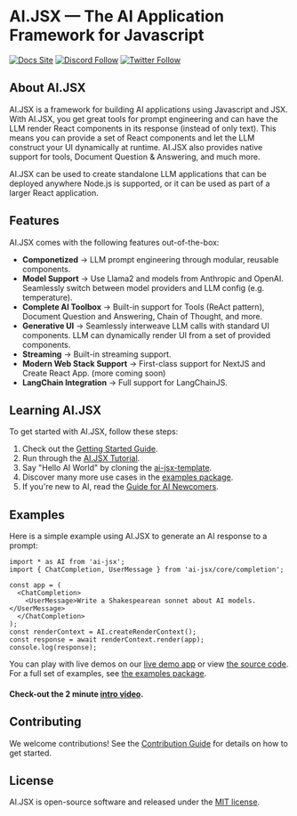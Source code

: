 # AI.JSX — The AI Application Framework for Javascript

[![Docs Site](https://img.shields.io/badge/Docs%20Site-docs.ai--jsx.com-orange)](https://docs.ai-jsx.com)
[![Discord Follow](https://dcbadge.vercel.app/api/server/MsKAeKF8kU?style=flat)](https://discord.gg/MsKAeKF8kU)
[![Twitter Follow](https://img.shields.io/twitter/follow/fixieai?style=social)](https://twitter.com/fixieai)

## About AI.JSX

AI.JSX is a framework for building AI applications using Javascript and JSX. With AI.JSX, you get great tools for prompt engineering and can have the LLM render React components in its response (instead of only text). This means you can provide a set of React components and let the LLM construct your UI dynamically at runtime. AI.JSX also provides native support for tools, Document Question & Answering, and much more.

AI.JSX can be used to create standalone LLM applications that can be deployed anywhere Node.js is supported, or it can be used as part of a larger React application.

## Features

AI.JSX comes with the following features out-of-the-box:

- **Componetized** → LLM prompt engineering through modular, reusable components.
- **Model Support** → Use Llama2 and models from Anthropic and OpenAI. Seamlessly switch between model providers and LLM config (e.g. temperature).
- **Complete AI Toolbox** → Built-in support for Tools (ReAct pattern), Document Question and Answering, Chain of Thought, and more.
- **Generative UI** → Seamlessly interweave LLM calls with standard UI components. LLM can dynamically render UI from a set of provided components.
- **Streaming** → Built-in streaming support.
- **Modern Web Stack Support** → First-class support for NextJS and Create React App. (more coming soon)
- **LangChain Integration** → Full support for LangChainJS.

## Learning AI.JSX

To get started with AI.JSX, follow these steps:

1. Check out the [Getting Started Guide](https://docs.ai-jsx.com/getting-started).
1. Run through the [AI.JSX Tutorial](https://docs.ai-jsx.com/category/tutorial).
1. Say "Hello AI World" by cloning the [ai-jsx-template](https://github.com/fixie-ai/ai-jsx-template).
1. Discover many more use cases in the [examples package](https://github.com/fixie-ai/ai-jsx/tree/main/packages/examples).
1. If you're new to AI, read the [Guide for AI Newcomers](https://docs.ai-jsx.com/guides/brand-new).

## Examples

Here is a simple example using AI.JSX to generate an AI response to a prompt:

```tsx
import * as AI from 'ai-jsx';
import { ChatCompletion, UserMessage } from 'ai-jsx/core/completion';

const app = (
  <ChatCompletion>
    <UserMessage>Write a Shakespearean sonnet about AI models.</UserMessage>
  </ChatCompletion>
);
const renderContext = AI.createRenderContext();
const response = await renderContext.render(app);
console.log(response);
```

You can play with live demos on our [live demo app](https://ai-jsx-nextjs-demo.vercel.app/) or view [the source code](./packages/nextjs-demo/).
For a full set of examples, see [the examples package](https://github.com/fixie-ai/ai-jsx/tree/main/packages/examples).

#### Check-out the 2 minute [intro video](https://github.com/fixie-ai/ai-jsx/assets/476553/301b79e4-7023-4adc-a3a5-72d5b7af0cde).

## Contributing

We welcome contributions! See the [Contribution Guide](packages/docs/docs/contributing/index.md) for details on how to get started.

## License

AI.JSX is open-source software and released under the [MIT license](https://opensource.org/license/mit).
